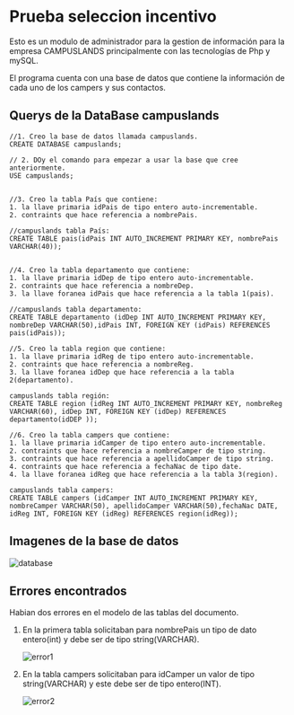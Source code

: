 # Prueba seleccion incentivo

Esto es un modulo de administrador para la gestion de información para la empresa CAMPUSLANDS principalmente con las tecnologías de Php y mySQL.

El programa cuenta con una base de datos que contiene la información de cada uno de los campers y sus contactos.



## Querys de la DataBase campuslands

```mysql
//1. Creo la base de datos llamada campuslands.
CREATE DATABASE campuslands;

// 2. DOy el comando para empezar a usar la base que cree anteriormente.
USE campuslands;


//3. Creo la tabla País que contiene:
1. la llave primaria idPais de tipo entero auto-incrementable.
2. contraints que hace referencia a nombrePais.

//campuslands tabla País:
CREATE TABLE pais(idPais INT AUTO_INCREMENT PRIMARY KEY, nombrePais VARCHAR(40));


//4. Creo la tabla departamento que contiene:
1. la llave primaria idDep de tipo entero auto-incrementable.
2. contraints que hace referencia a nombreDep.
3. la llave foranea idPais que hace referencia a la tabla 1(pais).

//campuslands tabla departamento:
CREATE TABLE departamento (idDep INT AUTO_INCREMENT PRIMARY KEY, nombreDep VARCHAR(50),idPais INT, FOREIGN KEY (idPais) REFERENCES pais(idPais));

//5. Creo la tabla region que contiene:
1. la llave primaria idReg de tipo entero auto-incrementable.
2. contraints que hace referencia a nombreReg.
3. la llave foranea idDep que hace referencia a la tabla 2(departamento).

campuslands tabla región:
CREATE TABLE region (idReg INT AUTO_INCREMENT PRIMARY KEY, nombreReg VARCHAR(60), idDep INT, FOREIGN KEY (idDep) REFERENCES departamento(idDEP ));

//6. Creo la tabla campers que contiene:
1. la llave primaria idCamper de tipo entero auto-incrementable.
2. contraints que hace referencia a nombreCamper de tipo string.
3. contraints que hace referencia a apellidoCamper de tipo string.
4. contraints que hace referencia a fechaNac de tipo date.
4. la llave foranea idReg que hace referencia a la tabla 3(region).

campuslands tabla campers:
CREATE TABLE campers (idCamper INT AUTO_INCREMENT PRIMARY KEY, nombreCamper VARCHAR(50), apellidoCamper VARCHAR(50),fechaNac DATE, idReg INT, FOREIGN KEY (idReg) REFERENCES region(idReg));

```
## Imagenes de la base de datos

![database](/home/apolt01-007/Pictures/Screenshots/database.png)





## Errores encontrados

Habian dos errores en el modelo de las tablas del documento.

1. En la primera tabla solicitaban para nombrePais un tipo de dato entero(int) y debe ser de tipo string(VARCHAR).

   ![error1](/home/apolt01-007/Pictures/Screenshots/error1.png)

2. En la tabla campers solicitaban para idCamper un valor de tipo string(VARCHAR) y este debe ser de tipo entero(INT).

   ![error2](/home/apolt01-007/Pictures/Screenshots/error2.png)